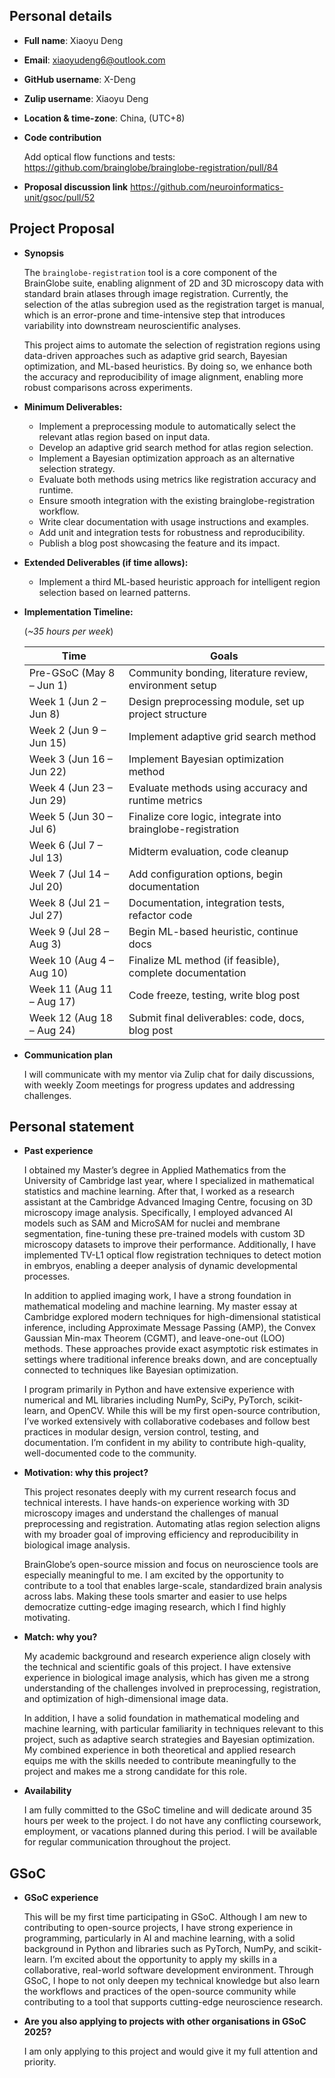## Personal details

- **Full name**: Xiaoyu Deng
- **Email**: xiaoyudeng6@outlook.com
- **GitHub username**: X-Deng
- **Zulip username**: Xiaoyu Deng
- **Location & time-zone**: China, (UTC+8)

- **Code contribution**
	
	Add optical flow functions and tests:
    https://github.com/brainglobe/brainglobe-registration/pull/84

- **Proposal discussion link**
	https://github.com/neuroinformatics-unit/gsoc/pull/52



## Project Proposal

- **Synopsis**

	The `brainglobe-registration` tool is a core component of the BrainGlobe suite, enabling alignment of 2D and 3D microscopy data with standard brain atlases through image registration. Currently, the selection of the atlas subregion used as the registration target is manual, which is an error-prone and time-intensive step that introduces variability into downstream neuroscientific analyses.

	This project aims to automate the selection of registration regions using data-driven approaches such as adaptive grid search, Bayesian optimization, and ML-based heuristics. By doing so, we enhance both the accuracy and reproducibility of image alignment, enabling more robust comparisons across experiments.

- **Minimum Deliverables:**
	- Implement a preprocessing module to automatically select the relevant atlas region based on input data.
	- Develop an adaptive grid search method for atlas region selection.
	- Implement a Bayesian optimization approach as an alternative selection strategy.
	- Evaluate both methods using metrics like registration accuracy and runtime.
	- Ensure smooth integration with the existing brainglobe-registration workflow.
	- Write clear documentation with usage instructions and examples.
	- Add unit and integration tests for robustness and reproducibility.
	- Publish a blog post showcasing the feature and its impact.

- **Extended Deliverables (if time allows):**
	- Implement a third ML-based heuristic approach for intelligent region selection based on learned patterns.


- **Implementation Timeline:**

	(*~35 hours per week*)  

  | Time    | Goals    |
  |-------|---------------------|
  | Pre-GSoC (May 8 – Jun 1) | Community bonding, literature review, environment setup |
  | Week 1 (Jun 2 – Jun 8)   | Design preprocessing module, set up project structure                 
  | Week 2 (Jun 9 – Jun 15)  | Implement adaptive grid search method |                                 
  | Week 3 (Jun 16 – Jun 22) | Implement Bayesian optimization method |                                
  | Week 4 (Jun 23 – Jun 29) | Evaluate methods using accuracy and runtime metrics |                   
  | Week 5 (Jun 30 – Jul 6)  | Finalize core logic, integrate into brainglobe-registration |            
  | Week 6 (Jul 7 – Jul 13)  | Midterm evaluation, code cleanup |                       
  | Week 7 (Jul 14 – Jul 20) | Add configuration options, begin documentation |                        
  | Week 8 (Jul 21 – Jul 27) | Documentation, integration tests, refactor code |                           
  | Week 9 (Jul 28 – Aug 3)  | Begin ML-based heuristic, continue docs |                
  | Week 10 (Aug 4 – Aug 10) | Finalize ML method (if feasible), complete documentation |              
  | Week 11 (Aug 11 – Aug 17)| Code freeze, testing, write blog post |                                 
  | Week 12 (Aug 18 – Aug 24)| Submit final deliverables: code, docs, blog post |                      
  

- **Communication plan**

	I will communicate with my mentor via Zulip chat for daily discussions, with weekly Zoom meetings for progress updates and addressing challenges.


## Personal statement

- **Past experience** 

	I obtained my Master’s degree in Applied Mathematics from the University of Cambridge last year, where I specialized in mathematical statistics and machine learning. After that, I worked as a research assistant at the Cambridge Advanced Imaging Centre, focusing on 3D microscopy image analysis. Specifically, I employed advanced AI models such as SAM and MicroSAM for nuclei and membrane segmentation, fine-tuning these pre-trained models with custom 3D microscopy datasets to improve their performance. Additionally, I have implemented TV-L1 optical flow registration techniques to detect motion in embryos, enabling a deeper analysis of dynamic developmental processes.

	In addition to applied imaging work, I have a strong foundation in mathematical modeling and machine learning. My master essay at Cambridge explored modern techniques for high-dimensional statistical inference, including Approximate Message Passing (AMP), the Convex Gaussian Min-max Theorem (CGMT), and leave-one-out (LOO) methods. These approaches provide exact asymptotic risk estimates in settings where traditional inference breaks down, and are conceptually connected to techniques like Bayesian optimization.

	I program primarily in Python and have extensive experience with numerical and ML libraries including NumPy, SciPy, PyTorch, scikit-learn, and OpenCV. While this will be my first open-source contribution, I’ve worked extensively with collaborative codebases and follow best practices in modular design, version control, testing, and documentation. I’m confident in my ability to contribute high-quality, well-documented code to the community.



- **Motivation: why this project?**

	This project resonates deeply with my current research focus and technical interests. I have hands-on experience working with 3D microscopy images and understand the challenges of manual preprocessing and registration. Automating atlas region selection aligns with my broader goal of improving efficiency and reproducibility in biological image analysis. 
		
	BrainGlobe’s open-source mission and focus on neuroscience tools are especially meaningful to me. I am excited by the opportunity to contribute to a tool that enables large-scale, standardized brain analysis across labs. Making these tools smarter and easier to use helps democratize cutting-edge imaging research, which I find highly motivating.

- **Match: why you?**

	My academic background and research experience align closely with the technical and scientific goals of this project. I have extensive experience in biological image analysis, which has given me a strong understanding of the challenges involved in preprocessing, registration, and optimization of high-dimensional image data.

	In addition, I have a solid foundation in mathematical modeling and machine learning, with particular familiarity in techniques relevant to this project, such as adaptive search strategies and Bayesian optimization. My combined experience in both theoretical and applied research equips me with the skills needed to contribute meaningfully to the project and makes me a strong candidate for this role.


- **Availability**

	I am fully committed to the GSoC timeline and will dedicate around 35 hours per week to the project. I do not have any conflicting coursework, employment, or vacations planned during this period. I will be available for regular communication throughout the project.


## GSoC

- **GSoC experience**

	This will be my first time participating in GSoC. Although I am new to contributing to open-source projects, I have strong experience in programming, particularly in AI and machine learning, with a solid background in Python and libraries such as PyTorch, NumPy, and scikit-learn. I’m excited about the opportunity to apply my skills in a collaborative, real-world software development environment. Through GSoC, I hope to not only deepen my technical knowledge but also learn the workflows and practices of the open-source community while contributing to a tool that supports cutting-edge neuroscience research.



- **Are you also applying to projects with other organisations in GSoC 2025?**

	I am only applying to this project and would give it my full attention and priority.

